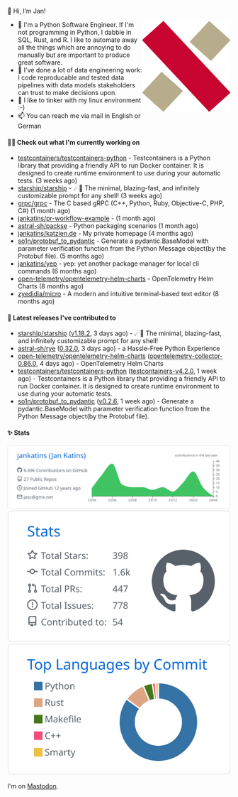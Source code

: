 👋 Hi, I’m Jan!

<img align="right" src="https://raw.githubusercontent.com/kreuzwerkerbot/kreuzwerkerbot/master/assets/xw.png" width="200">

- 🌱 I'm a Python Software Engineer. If I'm not programming in Python, I dabble in SQL, Rust, and R. 
  I like to automate away all the things which are annoying to do manually but are important to produce great software.
- 💪 I've done a lot of data engineering work: I code reproducable and tested data pipelines with 
  data models stakeholders can trust to make decisions upon.
- 💞️ I like to tinker with my linux environment :-)
- 📫 You can reach me via mail in English or German

#### 👩‍💻 Check out what I'm currently working on

- [testcontainers/testcontainers-python](https://github.com/testcontainers/testcontainers-python) - Testcontainers is a Python library that providing a friendly API to run Docker container. It is designed to create runtime environment to use during your automatic tests. (3 weeks ago)
- [starship/starship](https://github.com/starship/starship) - ☄🌌️  The minimal, blazing-fast, and infinitely customizable prompt for any shell! (3 weeks ago)
- [grpc/grpc](https://github.com/grpc/grpc) - The C based gRPC (C&#43;&#43;, Python, Ruby, Objective-C, PHP, C#) (1 month ago)
- [jankatins/pr-workflow-example](https://github.com/jankatins/pr-workflow-example) -  (1 month ago)
- [astral-sh/packse](https://github.com/astral-sh/packse) - Python packaging scenarios (1 month ago)
- [jankatins/katzien.de](https://github.com/jankatins/katzien.de) - My private homepage (4 months ago)
- [so1n/protobuf_to_pydantic](https://github.com/so1n/protobuf_to_pydantic) - Generate a pydantic.BaseModel with parameter verification function from the Python Message object(by the Protobuf file). (5 months ago)
- [jankatins/yep](https://github.com/jankatins/yep) - yep: yet another package manager for local cli commands (6 months ago)
- [open-telemetry/opentelemetry-helm-charts](https://github.com/open-telemetry/opentelemetry-helm-charts) - OpenTelemetry Helm Charts (8 months ago)
- [zyedidia/micro](https://github.com/zyedidia/micro) - A modern and intuitive terminal-based text editor (8 months ago)

#### 🔭 Latest releases I've contributed to

- [starship/starship](https://github.com/starship/starship) ([v1.18.2](https://github.com/starship/starship/releases/tag/v1.18.2), 3 days ago) - ☄🌌️  The minimal, blazing-fast, and infinitely customizable prompt for any shell!
- [astral-sh/rye](https://github.com/astral-sh/rye) ([0.32.0](https://github.com/astral-sh/rye/releases/tag/0.32.0), 3 days ago) - a Hassle-Free Python Experience
- [open-telemetry/opentelemetry-helm-charts](https://github.com/open-telemetry/opentelemetry-helm-charts) ([opentelemetry-collector-0.86.0](https://github.com/open-telemetry/opentelemetry-helm-charts/releases/tag/opentelemetry-collector-0.86.0), 4 days ago) - OpenTelemetry Helm Charts
- [testcontainers/testcontainers-python](https://github.com/testcontainers/testcontainers-python) ([testcontainers-v4.2.0](https://github.com/testcontainers/testcontainers-python/releases/tag/testcontainers-v4.2.0), 1 week ago) - Testcontainers is a Python library that providing a friendly API to run Docker container. It is designed to create runtime environment to use during your automatic tests.
- [so1n/protobuf_to_pydantic](https://github.com/so1n/protobuf_to_pydantic) ([v0.2.6](https://github.com/so1n/protobuf_to_pydantic/releases/tag/v0.2.6), 1 week ago) - Generate a pydantic.BaseModel with parameter verification function from the Python Message object(by the Protobuf file).


#### ✨ Stats

  [![](https://raw.githubusercontent.com/jankatins/jankatins/master/profile-summary-card-output/github/0-profile-details.svg)](https://github.com/vn7n24fzkq/github-profile-summary-cards)
  [![](https://raw.githubusercontent.com/jankatins/jankatins/master/profile-summary-card-output/github/3-stats.svg)](https://github.com/vn7n24fzkq/github-profile-summary-cards)
  [![](https://raw.githubusercontent.com/jankatins/jankatins/master/profile-summary-card-output/github/2-most-commit-language.svg)](https://github.com/vn7n24fzkq/github-profile-summary-cards)

I'm on <a rel="me" href="https://fosstodon.org/@jankatins">Mastodon</a>.
